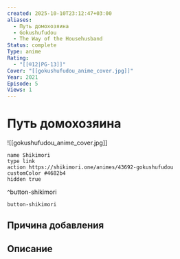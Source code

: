 ```yaml
---
created: 2025-10-10T23:12:47+03:00
aliases:
  - Путь домохозяина
  - Gokushufudou
  - The Way of the Househusband
Status: complete
Type: anime
Rating:
  - "[[®️12|PG-13]]"
Cover: "[[gokushufudou_anime_cover.jpg]]"
Year: 2021
Episode: 5
Views: 1
---
```


# Путь домохозяина

![[gokushufudou_anime_cover.jpg]]



```button
name Shikimori
type link
action https://shikimori.one/animes/43692-gokushufudou
customColor #4682b4
hidden true
```
^button-shikimori





`button-shikimori`

## Причина добавления




## Описание


